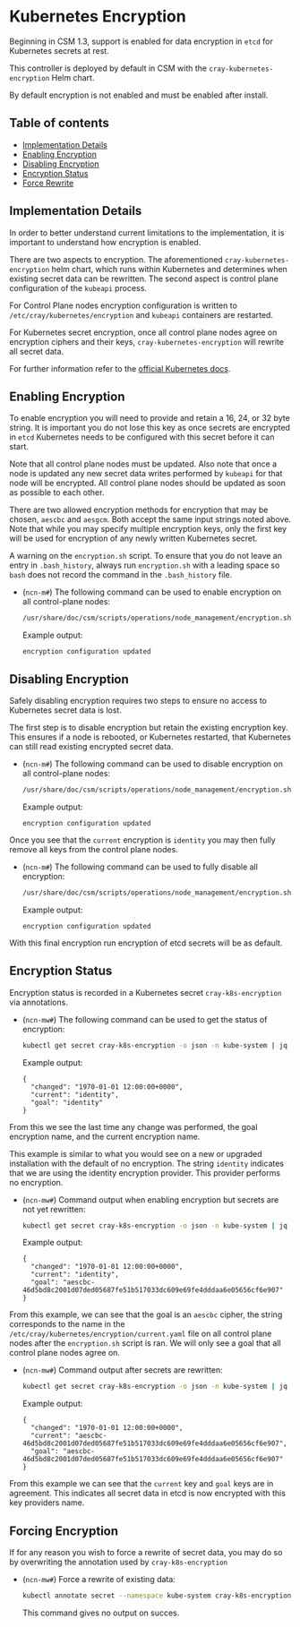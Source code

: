 # Kubernetes Encryption

Beginning in CSM 1.3, support is enabled for data encryption in `etcd` for Kubernetes secrets at rest.

This controller is deployed by default in CSM with the `cray-kubernetes-encryption` Helm chart.

By default encryption is not enabled and must be enabled after install.

## Table of contents

* [Implementation Details](#implementation-details)
* [Enabling Encryption](#enabling-encrypion)
* [Disabling Encryption](#disabling-encryption)
* [Encryption Status](#encryption-status)
* [Force Rewrite](#force-rewrite)

## Implementation Details

In order to better understand current limitations to the implementation, it is important to understand how encryption is enabled.

There are two aspects to encryption. The aforementioned `cray-kubernetes-encryption` helm chart, which runs within Kubernetes and determines when existing secret data can be rewritten. The second aspect is control plane configuration of the `kubeapi` process.

For Control Plane nodes encryption configuration is written to `/etc/cray/kubernetes/encryption` and `kubeapi` containers are restarted.

For Kubernetes secret encryption, once all control plane nodes agree on encryption ciphers and their keys, `cray-kubernetes-encryption` will rewrite all secret data.

For further information refer to the [official Kubernetes docs](https://kubernetes.io/docs/tasks/administer-cluster/encrypt-data/).

## Enabling Encryption

To enable encryption you will need to provide and retain a 16, 24, or 32 byte string. It is important you do not lose this key as once secrets are encrypted in `etcd` Kubernetes needs to be configured with this secret before it can start.

Note that all control plane nodes must be updated. Also note that once a node is updated any new secret data writes performed by `kubeapi` for that node will be encrypted. All control plane nodes should be updated as soon as possible to each other.

There are two allowed encryption methods for encryption that may be chosen, `aescbc` and `aesgcm`. Both accept the same input strings noted above. Note that while you may specify multiple encryption keys, only the first key will be used for encryption of any newly written Kubernetes secret.

A warning on the `encryption.sh` script. To ensure that you do not leave an entry in `.bash_history`, always run `encryption.sh` with a leading space so `bash` does not record the command in the `.bash_history` file.

* (`ncn-m#`) The following command can be used to enable encryption on all control-plane nodes:

    ```bash
    /usr/share/doc/csm/scripts/operations/node_management/encryption.sh --enable --aescbc KEYVALUE
    ```

    Example output:

    ```text
    encryption configuration updated
    ```

## Disabling Encryption

Safely disabling encryption requires two steps to ensure no access to Kubernetes secret data is lost.

The first step is to disable encryption but retain the existing encryption key. This ensures if a node is rebooted, or Kubernetes restarted, that Kubernetes can still read existing encrypted secret data.

* (`ncn-m#`) The following command can be used to disable encryption on all control-plane nodes:

    ```bash
    /usr/share/doc/csm/scripts/operations/node_management/encryption.sh --disable --aescbc KEYVALUE
    ```

    Example output:

    ```text
    encryption configuration updated
    ```

Once you see that the `current` encryption is `identity` you may then fully remove all keys from the control plane nodes.

* (`ncn-m#`) The following command can be used to fully disable all encryption:

    ```bash
    /usr/share/doc/csm/scripts/operations/node_management/encryption.sh --disable
    ```

    Example output:

    ```text
    encryption configuration updated
    ```

With this final encryption run encryption of etcd secrets will be as default.

## Encryption Status

Encryption status is recorded in a Kubernetes secret `cray-k8s-encryption` via annotations.

* (`ncn-mw#`) The following command can be used to get the status of encryption:

    ```bash
    kubectl get secret cray-k8s-encryption -o json -n kube-system | jq ".metadata.annotations | {changed, current, goal}"
    ```

    Example output:

    ```text
    {
      "changed": "1970-01-01 12:00:00+0000",
      "current": "identity",
      "goal": "identity"
    }
    ```

From this we see the last time any change was performed, the goal encryption name, and the current encryption name.

This example is similar to what you would see on a new or upgraded installation with the default of no encryption. The string `identity` indicates that we are using the identity encryption provider. This provider performs no encryption.

* (`ncn-mw#`) Command output when enabling encryption but secrets are not yet rewritten:

    ```bash
    kubectl get secret cray-k8s-encryption -o json -n kube-system | jq ".metadata.annotations | {changed, current, goal}"
    ```

    Example output:

    ```text
    {
      "changed": "1970-01-01 12:00:00+0000",
      "current": "identity",
      "goal": "aescbc-46d5bd8c2001d07ded05687fe51b517033dc609e69fe4dddaa6e05656cf6e907"
    }
    ```

From this example, we can see that the goal is an `aescbc` cipher, the string corresponds to the name in the `/etc/cray/kubernetes/encryption/current.yaml` file on all control plane nodes after the `encryption.sh` script is ran. We will only see a goal that all control plane nodes agree on.

* (`ncn-mw#`) Command output after secrets are rewritten:

    ```bash
    kubectl get secret cray-k8s-encryption -o json -n kube-system | jq ".metadata.annotations | {changed, current, goal}"
    ```

    Example output:

    ```text
    {
      "changed": "1970-01-01 12:00:00+0000",
      "current": "aescbc-46d5bd8c2001d07ded05687fe51b517033dc609e69fe4dddaa6e05656cf6e907",
      "goal": "aescbc-46d5bd8c2001d07ded05687fe51b517033dc609e69fe4dddaa6e05656cf6e907"
    }
    ```

From this example we can see that the `current` key and `goal` keys are in agreement. This indicates all secret data in etcd is now encrypted with this key providers name.

## Forcing Encryption

If for any reason you wish to force a rewrite of secret data, you may do so by overwriting the annotation used by `cray-k8s-encryption`

* (`ncn-mw#`) Force a rewrite of existing data:

    ```bash
    kubectl annotate secret --namespace kube-system cray-k8s-encryption current=rewrite --overwrite
    ```

    This command gives no output on succes.
